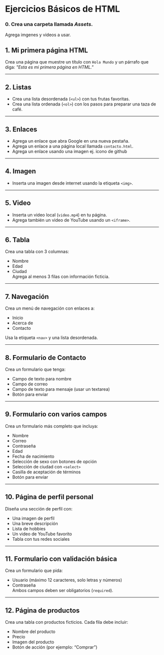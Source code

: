 
#  Ejercicios Básicos de HTML

### 0. Crea una carpeta llamada *Assets*.
 Agrega imgenes y videos a usar.

## 1. Mi primera página HTML
Crea una página que muestre un título con `Hola Mundo` y un párrafo que diga: *"Esta es mi primera página en HTML."*

---

## 2. Listas
- Crea una lista desordenada (`<ul>`) con tus frutas favoritas.
- Crea una lista ordenada (`<ol>`) con los pasos para preparar una taza de café.

---

## 3. Enlaces
- Agrega un enlace que abra Google en una nueva pestaña.
- Agrega un enlace a una página local llamada `contacto.html`.
- Agrega un enlace usando una imagen ej. icono de github

---

## 4. Imagen
- Inserta una imagen desde internet usando la etiqueta `<img>`.

---

## 5. Video
- Inserta un video local (`video.mp4`) en tu página.
- Agrega también un video de YouTube usando un `<iframe>`.

---

## 6. Tabla
Crea una tabla con 3 columnas:
- Nombre
- Edad
- Ciudad  
Agrega al menos 3 filas con información ficticia.

---

## 7. Navegación
Crea un menú de navegación con enlaces a:
- Inicio
- Acerca de
- Contacto

Usa la etiqueta `<nav>` y una lista desordenada.

---

## 8. Formulario de Contacto
Crea un formulario que tenga:
- Campo de texto para nombre
- Campo de correo
- Campo de texto para mensaje (usar un textarea)
- Botón para enviar

---

## 9. Formulario con varios campos
Crea un formulario más completo que incluya:
- Nombre
- Correo
- Contraseña
- Edad
- Fecha de nacimiento
- Selección de sexo con botones de opción
- Selección de ciudad con `<select>`
- Casilla de aceptación de términos
- Botón para enviar

---

## 10. Página de perfil personal
Diseña una sección de perfil con:
- Una imagen de perfil
- Una breve descripción
- Lista de hobbies
- Un video de YouTube favorito
- Tabla con tus redes sociales

---

## 11. Formulario con validación básica
Crea un formulario que pida:
- Usuario (máximo 12 caracteres, solo letras y números)
- Contraseña  
Ambos campos deben ser obligatorios (`required`).

---

## 12. Página de productos
Crea una tabla con productos ficticios. Cada fila debe incluir:
- Nombre del producto
- Precio
- Imagen del producto
- Botón de acción (por ejemplo: “Comprar”)